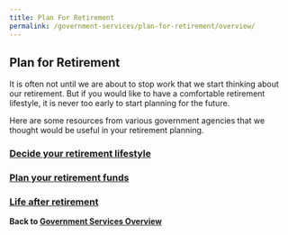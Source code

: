 ```yaml
---
title: Plan For Retirement
permalink: /government-services/plan-for-retirement/overview/
---
```


## Plan for Retirement

It is often not until we are about to stop work that we start thinking about our retirement. But if you would like to have a comfortable retirement lifestyle, it is never too early to start planning for the future.

Here are some resources from various government agencies that we thought would be useful in your retirement planning.


### [Decide your retirement lifestyle](/government-services/plan-for-retirement/determine-needs/)

### [Plan your retirement funds](/government-services/plan-for-retirement/cpf-for-retirement/)

### [Life after retirement](/government-services/plan-for-retirement/life/)

**Back to [Government Services Overview](/government-services/overview/)**
